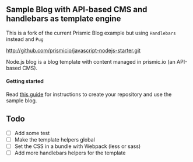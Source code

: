 ## Sample Blog with API-based CMS and handlebars as template engine

This is a fork of the current Prismic Blog example but using `Handlebars` instead and `Pug`

http://github.com/prismicio/javascript-nodejs-starter.git

Node.js blog is a blog template with content managed in prismic.io (an API-based CMS).

#### Getting started

Read [this guide](https://intercom.help/prismicio/examples/nodejs-samples/sample-blog-with-api-based-cms-in-nodejs) for instructions to create your repository and use the sample blog.

## Todo
- [ ] Add some test
- [ ] Make the template helpers global
- [ ] Set the CSS in a bundle with Webpack (less or sass)
- [ ] Add more handlebars helpers for the template

